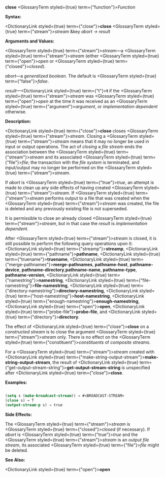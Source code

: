 **close** <GlossaryTerm styled={true} term={"function"}><i>Function</i></GlossaryTerm> 



**Syntax:** 



<DictionaryLink styled={true} term={"close"}><b>close</b></DictionaryLink> <GlossaryTerm styled={true} term={"stream"}><i>stream</i></GlossaryTerm> &amp;key *abort → result* 



**Arguments and Values:** 



<GlossaryTerm styled={true} term={"stream"}><i>stream</i></GlossaryTerm>—a <GlossaryTerm styled={true} term={"stream"}><i>stream</i></GlossaryTerm> (either <GlossaryTerm styled={true} term={"open"}><i>open</i></GlossaryTerm> or <GlossaryTerm styled={true} term={"closed"}><i>closed</i></GlossaryTerm>). 



*abort*—a *generalized boolean*. The default is <GlossaryTerm styled={true} term={"false"}><i>false</i></GlossaryTerm>. 



*result*—<DictionaryLink styled={true} term={"t"}><b>t</b></DictionaryLink> if the <GlossaryTerm styled={true} term={"stream"}><i>stream</i></GlossaryTerm> was <GlossaryTerm styled={true} term={"open"}><i>open</i></GlossaryTerm> at the time it was received as an <GlossaryTerm styled={true} term={"argument"}><i>argument</i></GlossaryTerm>, or *implementation dependent* otherwise. 



**Description:** 



<DictionaryLink styled={true} term={"close"}><b>close</b></DictionaryLink> closes <GlossaryTerm styled={true} term={"stream"}><i>stream</i></GlossaryTerm>. Closing a <GlossaryTerm styled={true} term={"stream"}><i>stream</i></GlossaryTerm> means that it may no longer be used in input or output operations. The act of *closing* a *file stream* ends the association between the <GlossaryTerm styled={true} term={"stream"}><i>stream</i></GlossaryTerm> and its associated <GlossaryTerm styled={true} term={"file"}><i>file</i></GlossaryTerm>; the transaction with the *file system* is terminated, and input/output may no longer be performed on the <GlossaryTerm styled={true} term={"stream"}><i>stream</i></GlossaryTerm>. 



If *abort* is <GlossaryTerm styled={true} term={"true"}><i>true</i></GlossaryTerm>, an attempt is made to clean up any side effects of having created <GlossaryTerm styled={true} term={"stream"}><i>stream</i></GlossaryTerm>. If <GlossaryTerm styled={true} term={"stream"}><i>stream</i></GlossaryTerm> performs output to a file that was created when the <GlossaryTerm styled={true} term={"stream"}><i>stream</i></GlossaryTerm> was created, the file is deleted and any previously existing file is not superseded. 



It is permissible to close an already closed <GlossaryTerm styled={true} term={"stream"}><i>stream</i></GlossaryTerm>, but in that case the *result* is *implementation dependent*. 



After <GlossaryTerm styled={true} term={"stream"}><i>stream</i></GlossaryTerm> is closed, it is still possible to perform the following query operations upon it: <DictionaryLink styled={true} term={"streamp"}><b>streamp</b></DictionaryLink>, <DictionaryLink styled={true} term={"pathname"}><b>pathname</b></DictionaryLink>, <DictionaryLink styled={true} term={"truename"}><b>truename</b></DictionaryLink>, <DictionaryLink styled={true} term={"merge-pathnames"}><b>merge-pathnames</b></DictionaryLink>, **pathname-host**, **pathname-device**, **pathname-directory**,**pathname-name**, **pathname-type**, **pathname-version**, <DictionaryLink styled={true} term={"namestring"}><b>namestring</b></DictionaryLink>, <DictionaryLink styled={true} term={"file-namestring"}><b>file-namestring</b></DictionaryLink>, <DictionaryLink styled={true} term={"directory-namestring"}><b>directory-namestring</b></DictionaryLink>, <DictionaryLink styled={true} term={"host-namestring"}><b>host-namestring</b></DictionaryLink>, <DictionaryLink styled={true} term={"enough-namestring"}><b>enough-namestring</b></DictionaryLink>, <DictionaryLink styled={true} term={"open"}><b>open</b></DictionaryLink>, <DictionaryLink styled={true} term={"probe-file"}><b>probe-file</b></DictionaryLink>, and <DictionaryLink styled={true} term={"directory"}><b>directory</b></DictionaryLink>. 



The effect of <DictionaryLink styled={true} term={"close"}><b>close</b></DictionaryLink> on a *constructed stream* is to close the argument <GlossaryTerm styled={true} term={"stream"}><i>stream</i></GlossaryTerm> only. There is no effect on the <GlossaryTerm styled={true} term={"constituent"}><i>constituents</i></GlossaryTerm> of *composite streams*. 



For a <GlossaryTerm styled={true} term={"stream"}><i>stream</i></GlossaryTerm> created with <DictionaryLink styled={true} term={"make-string-output-stream"}><b>make-string-output-stream</b></DictionaryLink>, the result of <DictionaryLink styled={true} term={"get-output-stream-string"}><b>get-output-stream-string</b></DictionaryLink> is unspecified after <DictionaryLink styled={true} term={"close"}><b>close</b></DictionaryLink>. 







 



 



**Examples:**
```lisp

(setq s (make-broadcast-stream)) → #<BROADCAST-STREAM> 
(close s) → T 
(output-stream-p s) → true 

```
**Side Effects:** 



The <GlossaryTerm styled={true} term={"stream"}><i>stream</i></GlossaryTerm> is <GlossaryTerm styled={true} term={"closed"}><i>closed</i></GlossaryTerm> (if necessary). If *abort* is <GlossaryTerm styled={true} term={"true"}><i>true</i></GlossaryTerm> and the <GlossaryTerm styled={true} term={"stream"}><i>stream</i></GlossaryTerm> is an *output file stream*, its associated <GlossaryTerm styled={true} term={"file"}><i>file</i></GlossaryTerm> might be deleted. 



**See Also:** 



<DictionaryLink styled={true} term={"open"}><b>open</b></DictionaryLink> 




